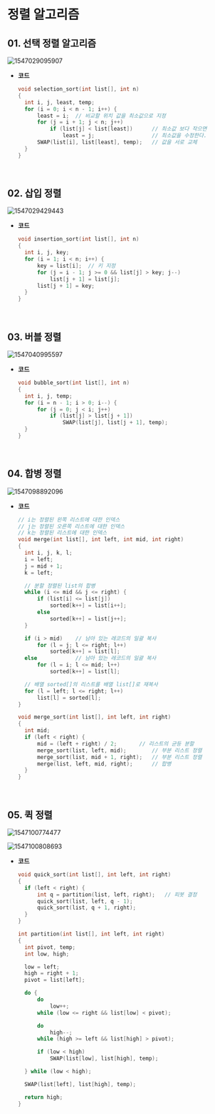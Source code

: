 # 정렬 알고리즘

## 01. 선택 정렬 알고리즘

![1547029095907](C:\Users\lenovo\AppData\Roaming\Typora\typora-user-images\1547029095907.png)



* **코드**

  ```c
  void selection_sort(int list[], int n)
  {
  	int i, j, least, temp;
  	for (i = 0; i < n - 1; i++) {
  		least = i;	// 비교할 위치 값을 최소값으로 지정
  		for (j = i + 1; j < n; j++)
  			if (list[j] < list[least])		// 최소값 보다 작으면
  				least = j;					// 최소값을 수정한다.
  		SWAP(list[i], list[least], temp);	// 값을 서로 교체 
  	}
  }
  ```


<br>

## 02. 삽입 정렬

![1547029429443](C:\Users\lenovo\AppData\Roaming\Typora\typora-user-images\1547029429443.png)

* **코드**

  ```c
  void insertion_sort(int list[], int n)
  {
  	int i, j, key;
  	for (i = 1; i < n; i++) {
  		key = list[i];	// 키 지정
  		for (j = i - 1; j >= 0 && list[j] > key; j--)
  			list[j + 1] = list[j];
  		list[j + 1] = key;
  	}
  }
  ```

<br>

## 03. 버블 정렬

![1547040995597](C:\Users\lenovo\AppData\Roaming\Typora\typora-user-images\1547040995597.png)

* **코드**

  ```c
  void bubble_sort(int list[], int n)
  {
  	int i, j, temp;
  	for (i = n - 1; i > 0; i--) {
  		for (j = 0; j < i; j++)
  			if (list[j] > list[j + 1])
  				SWAP(list[j], list[j + 1], temp);
  	}
  }
  ```

<br>

## 04. 합병 정렬

![1547098892096](C:\Users\lenovo\AppData\Roaming\Typora\typora-user-images\1547098892096.png)

* **코드**

  ```c
  // i는 정렬된 왼쪽 리스트에 대한 인덱스
  // j는 정렬된 오른쪽 리스트에 대한 인덱스
  // k는 정렬된 리스트에 대한 인덱스
  void merge(int list[], int left, int mid, int right)
  {
  	int i, j, k, l;
  	i = left;
  	j = mid + 1;
  	k = left;
  
  	// 분할 정렬된 list의 합병
  	while (i <= mid && j <= right) {
  		if (list[i] <= list[j])
  			sorted[k++] = list[i++];
  		else
  			sorted[k++] = list[j++];
  	}
  
  	if (i > mid)	// 남아 있는 레코드의 일괄 복사
  		for (l = j; l <= right; l++)
  			sorted[k++] = list[l];
  	else			// 남아 있는 레코드의 일괄 복사
  		for (l = i; l <= mid; l++)
  			sorted[k++] = list[l];
  
  	// 배열 sorted[]의 리스트를 배열 list[]로 재복사
  	for (l = left; l <= right; l++)
  		list[l] = sorted[l];
  }
  
  void merge_sort(int list[], int left, int right)
  {
  	int mid;
  	if (left < right) {
  		mid = (left + right) / 2;		// 리스트의 균등 분할
  		merge_sort(list, left, mid);		// 부분 리스트 정렬
  		merge_sort(list, mid + 1, right);	// 부분 리스트 정렬
  		merge(list, left, mid, right);		// 합병
  	}
  }
  ```

<br>

## 05. 퀵 정렬

![1547100774477](C:\Users\lenovo\AppData\Roaming\Typora\typora-user-images\1547100774477.png)

![1547100808693](C:\Users\lenovo\AppData\Roaming\Typora\typora-user-images\1547100808693.png)

* **코드**

  ```c
  void quick_sort(int list[], int left, int right)
  {
  	if (left < right) {
  		int q = partition(list, left, right);	// 피봇 결정
  		quick_sort(list, left, q - 1);
  		quick_sort(list, q + 1, right);
  	}
  }
  
  int partition(int list[], int left, int right)
  {
  	int pivot, temp;
  	int low, high;
  
  	low = left;
  	high = right + 1;
  	pivot = list[left];
  
  	do {
  		do
  			low++;
  		while (low <= right && list[low] < pivot);
  
  		do
  			high--;
  		while (high >= left && list[high] > pivot);
  
  		if (low < high)
  			SWAP(list[low], list[high], temp);
  
  	} while (low < high);
  
  	SWAP(list[left], list[high], temp);
  
  	return high;
  }
  ```
